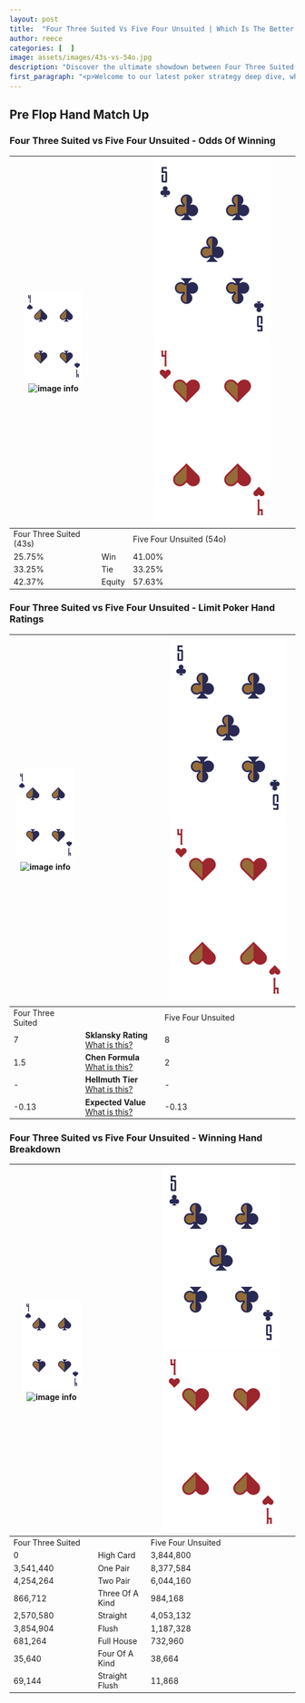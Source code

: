 ```yaml
---
layout: post
title:  "Four Three Suited Vs Five Four Unsuited | Which Is The Better Hand In Poker? A Complete Guide"
author: reece
categories: [  ]
image: assets/images/43s-vs-54o.jpg
description: "Discover the ultimate showdown between Four Three Suited and Five Four Unsuited in poker! Uncover the odds, strategies, and scenarios where one hand triumphs over the other. Get ready to up your poker game with this thrilling analysis."
first_paragraph: "<p>Welcome to our latest poker strategy deep dive, where we're pitting two distinct hands against each other in a high-stakes showdown: Four Three Suited vs Five Four Unsuited.</p><p>In the dynamic world of poker, every decision counts, and knowing which hand holds the upper hand is key to your success at the table.</p><p>In this article, we'll dissect these two hands, explore the scenarios where one dominates the other, and equip you with the knowledge to make strategic choices that can tip the odds in your favor.</p><p>Get ready to unravel the intriguing dynamics of these poker hands and elevate your game to new heights.</p>"
---
```




[comment]: # (sp0)

## Pre Flop Hand Match Up

<div class="table hand-ratings" markdown="1"> 



### Four Three Suited vs Five Four Unsuited - Odds Of Winning


    
| ![image info](assets/images/hand1/4.png) ![image info](assets/images/hand1/3s.png) |  | ![image info](assets/images/hand2/5.png) ![image info](assets/images/hand2/4o.png) |
| -------- | -------- | -------- |
| Four Three Suited (43s) |  | Five Four Unsuited (54o) |
| 25.75% | Win | 41.00% |
| 33.25% | Tie | 33.25% |
| 42.37% | Equity | 57.63% |




[comment]: # (sp1)



### Four Three Suited vs Five Four Unsuited - Limit Poker Hand Ratings


    
| ![image info](assets/images/hand1/4.png) ![image info](assets/images/hand1/3s.png) |  | ![image info](assets/images/hand2/5.png) ![image info](assets/images/hand2/4o.png) |
| -------- | -------- | -------- |
| Four Three Suited |  | Five Four Unsuited |
| 7 | **Sklansky Rating** [What is this?](/sklansky-rating-explained) | 8 |
| 1.5 | **Chen Formula** [What is this?](/chen-formula-explained) | 2 |
| - | **Hellmuth Tier** [What is this?](/Hellmuth-tier-explained) | - |
| -0.13 | **Expected Value** [What is this?](/expected-value-explained) | -0.13 |




[comment]: # (sp2)



### Four Three Suited vs Five Four Unsuited - Winning Hand Breakdown


    
| ![image info](assets/images/hand1/4.png) ![image info](assets/images/hand1/3s.png) |  | ![image info](assets/images/hand2/5.png) ![image info](assets/images/hand2/4o.png) |
| -------- | -------- | -------- |
| Four Three Suited |  | Five Four Unsuited |
| 0 | High Card | 3,844,800 |
| 3,541,440 | One Pair | 8,377,584 |
| 4,254,264 | Two Pair | 6,044,160 |
| 866,712 | Three Of A Kind | 984,168 |
| 2,570,580 | Straight | 4,053,132 |
| 3,854,904 | Flush | 1,187,328 |
| 681,264 | Full House | 732,960 |
| 35,640 | Four Of A Kind | 38,664 |
| 69,144 | Straight Flush | 11,868 |




[comment]: # (sp3)



</div>

[comment]: # (sp4)



[comment]: # (sp5)

